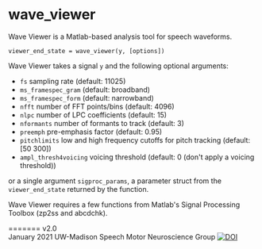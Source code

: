 wave_viewer
===========

Wave Viewer is a Matlab-based analysis tool for speech waveforms.

    viewer_end_state = wave_viewer(y, [options])
    
Wave Viewer takes a signal `y` and the following optional arguments:
*   `fs` sampling rate (default: 11025)
*   `ms_framespec_gram` (default: broadband)
*   `ms_framespec_form` (default: narrowband)
*   `nfft` number of FFT points/bins (default: 4096)
*   `nlpc` number of LPC coefficients (default: 15)
*   `nformants` number of formants to track (default: 3)
*   `preemph` pre-emphasis factor (default: 0.95)
*   `pitchlimits` low and high frequency cutoffs for pitch tracking (default: [50 300])
*   `ampl_thresh4voicing` voicing threshold (default: 0 (don't apply a voicing threshold))

or a single argument `sigproc_params`, a parameter struct from the `viewer_end_state` returned by the function.

Wave Viewer requires a few functions from Matlab's Signal Processing Toolbox (zp2ss and abcdchk).

=======
v2.0  
January 2021
UW-Madison Speech Motor Neuroscience Group
[![DOI](https://zenodo.org/badge/doi/10.5281/zenodo.13839.svg)](http://dx.doi.org/10.5281/zenodo.13839)

